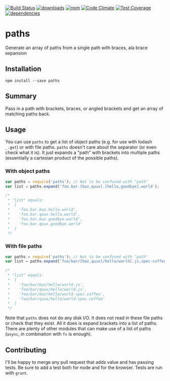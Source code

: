 [![Build Status](https://travis-ci.org/tandrewnichols/paths.png)](https://travis-ci.org/tandrewnichols/paths) [![downloads](http://img.shields.io/npm/dm/paths.svg)](https://npmjs.org/package/paths) [![npm](http://img.shields.io/npm/v/paths.svg)](https://npmjs.org/package/paths) [![Code Climate](https://codeclimate.com/github/tandrewnichols/paths/badges/gpa.svg)](https://codeclimate.com/github/tandrewnichols/paths) [![Test Coverage](https://codeclimate.com/github/tandrewnichols/paths/badges/coverage.svg)](https://codeclimate.com/github/tandrewnichols/paths) [![dependencies](https://david-dm.org/tandrewnichols/paths.png)](https://david-dm.org/tandrewnichols/paths)

# paths

Generate an array of paths from a single path with braces, ala brace expansion

## Installation

`npm install --save paths`

## Summary

Pass in a path with brackets, braces, or angled brackets and get an array of matching paths back.

## Usage

You can use `paths` to get a list of object paths (e.g. for use with lodash `_.get`) or with file paths. `paths` doesn't care about the separator (or even check what it is). It just expands a "path" with brackets into multiple paths (essentially a cartesian product of the possible paths).

### With object paths

```js
var paths = require('paths'); // Not to be confused with "path"
var list = paths.expand('foo.bar.[baz,quux].[hello,goodbye].world');

/*
 * "list" equals:
 *  [
 *    'foo.bar.baz.hello.world',
 *    'foo.bar.quux.hello.world',
 *    'foo.bar.baz.goodbye.world',
 *    'foo.bar.quux.goodbye.world'
 *  ]
 */
```

### With file paths

```js
var paths = require('paths'); // Not to be confused with "path"
var list = paths.expand('foo/bar/[baz,quux]/hello/world[.js,spec-coffee]');

/*
 * "list" equals:
 *  [
 *    'foo/bar/baz/hello/world.js',
 *    'foo/bar/quux/hello/world.js',
 *    'foo/bar/baz/hello/world-spec.coffee',
 *    'foo/bar/quux/hello/world-spec.coffee'
 *  ]
 */
```

Note that `paths` does not do any disk I/O. It does not read in these file paths or check that they exist. All it does is expand brackets into a list of paths. There are plenty of other modules that can make use of a list of paths (`async`, in combination with `fs` is enough).

## Contributing

I'll be happy to merge any pull request that adds value and has passing tests. Be sure to add a test both for node and for the browser. Tests are run with `grunt`.

